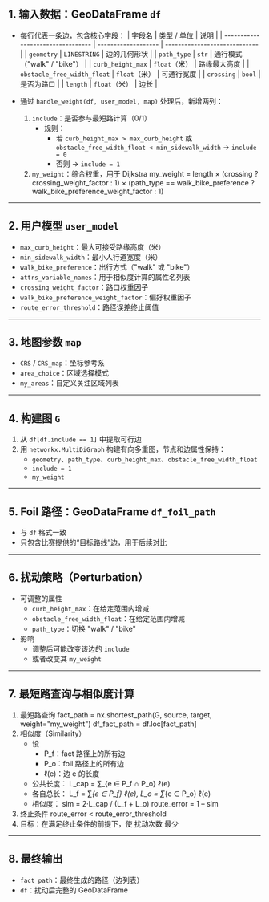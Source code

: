 ## 1. 输入数据：GeoDataFrame `df`

* 每行代表一条边，包含核心字段：
  | 字段名                          | 类型 / 单位       | 说明                        |
| --------------------------------- | ------------------- | ----------------------------- |
| `geometry`                  | `LINESTRING`  | 边的几何形状                |
| `path_type`                 | `str`         | 通行模式（"walk" / "bike"） |
| `curb_height_max`           | `float`（米） | 路缘最大高度                |
| `obstacle_free_width_float` | `float`（米） | 可通行宽度                  |
| `crossing`                  | `bool`        | 是否为路口                  |
| `length`                    | `float`（米） | 边长                        |
  
  
* 通过 `handle_weight(df, user_model, map)` 处理后，新增两列：
  1. `include`：是否参与最短路计算（0/1）
     * 规则：
       * 若 `curb_height_max > max_curb_height` 或
         `obstacle_free_width_float < min_sidewalk_width`
         → `include = 0`
       * 否则 → `include = 1`
  2. `my_weight`：综合权重，用于 Dijkstra
     my\_weight = length
     × (crossing ? crossing\_weight\_factor : 1)
     × (path\_type == walk\_bike\_preference
     ? walk\_bike\_preference\_weight\_factor : 1)

---

## 2. 用户模型 `user_model`

* `max_curb_height`：最大可接受路缘高度（米）
* `min_sidewalk_width`：最小人行道宽度（米）
* `walk_bike_preference`：出行方式（"walk" 或 "bike"）
* `attrs_variable_names`：用于相似度计算的属性名列表
* `crossing_weight_factor`：路口权重因子
* `walk_bike_preference_weight_factor`：偏好权重因子
* `route_error_threshold`：路径误差终止阈值

---

## 3. 地图参数 `map`

* `CRS` / `CRS_map`：坐标参考系
* `area_choice`：区域选择模式
* `my_areas`：自定义关注区域列表

---

## 4. 构建图 `G`

1. 从 `df[df.include == 1]` 中提取可行边
2. 用 `networkx.MultiDiGraph` 构建有向多重图，节点和边属性保持：
   * `geometry`、`path_type`、`curb_height_max`、`obstacle_free_width_float`
   * `include = 1`
   * `my_weight`

---

## 5. Foil 路径：GeoDataFrame `df_foil_path`

* 与 `df` 格式一致
* 只包含比赛提供的“目标路线”边，用于后续对比

---

## 6. 扰动策略（Perturbation）

* 可调整的属性
  * `curb_height_max`：在给定范围内增减
  * `obstacle_free_width_float`：在给定范围内增减
  * `path_type`：切换 "walk" / "bike"
* 影响
  * 调整后可能改变该边的 `include`
  * 或者改变其 `my_weight`

---

## 7. 最短路查询与相似度计算

1. 最短路查询
   fact\_path = nx.shortest\_path(G, source, target, weight="my\_weight")
   df\_fact\_path = df.loc[fact\_path]  
2. 相似度（Similarity）
   * 设
     * P\_f：fact 路径上的所有边
     * P\_o：foil 路径上的所有边
     * ℓ(e)：边 e 的长度
   * 公共长度：
     L\_cap = ∑\_{e ∈ P\_f ∩ P\_o} ℓ(e)
   * 各自总长：
     L\_f = ∑​*{e ∈ P\_f} ℓ(e),   L\_o = ∑*​{e ∈ P\_o} ℓ(e)
   * 相似度：
     sim = 2·L\_cap / (L\_f + L\_o)
     route\_error = 1 – sim
3. 终止条件
   route\_error < route\_error\_threshold
4. 目标：在满足终止条件的前提下，使 扰动次数 最少

---

## 8. 最终输出

* `fact_path`：最终生成的路径（边列表）
* `df`：扰动后完整的 GeoDataFrame


